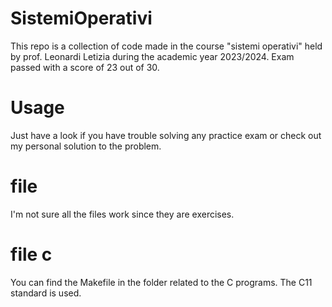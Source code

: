 # SistemiOperativi

This repo is a collection of code made in the course "sistemi operativi" held by prof. Leonardi Letizia during the academic year 2023/2024. Exam passed with a score of 23 out of 30.

# Usage
Just have a look if you have trouble solving any practice exam or check out my personal solution to the problem.

# file 
I'm not sure all the files work since they are exercises.

# file c
You can find the Makefile in the folder related to the C programs. The C11 standard is used.


